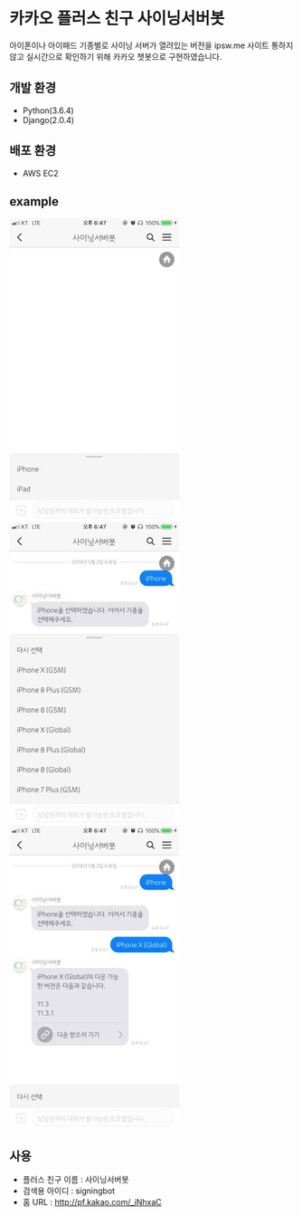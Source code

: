 # 카카오 플러스 친구 사이닝서버봇
아이폰이나 아이패드 기종별로 사이닝 서버가 열려있는 버전을 ipsw.me 사이트 통하지 않고 실시간으로 확인하기 위해
카카오 챗봇으로 구현하였습니다.

## 개발 환경
- Python(3.6.4)
- Django(2.0.4)

## 배포 환경
- AWS EC2

## example
![그림1](img/1.jpeg)
![그림1](img/2.jpeg)
![그림1](img/3.jpeg)

## 사용
- 플러스 친구 이름 : 사이닝서버봇
- 검색용 아이디 : signingbot
- 홈 URL : http://pf.kakao.com/_iNhxaC
